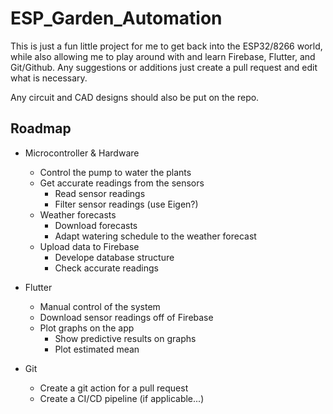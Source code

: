 # ESP_Garden_Automation

This is just a fun little project for me to get back into the ESP32/8266 world, while also allowing me to play around with and learn Firebase, Flutter, and Git/Github. Any suggestions or additions just create a pull request and edit what is necessary.

Any circuit and CAD designs should also be put on the repo.

## Roadmap

- Microcontroller & Hardware
	- Control the pump to water the plants
	- Get accurate readings from the sensors
		- Read sensor readings
		- Filter sensor readings (use Eigen?)
	- Weather forecasts
		- Download forecasts
		- Adapt watering schedule to the weather forecast
	- Upload data to Firebase
		- Develope database structure
		- Check accurate readings

- Flutter
	- Manual control of the system
	- Download sensor readings off of Firebase
	- Plot graphs on the app
		- Show predictive results on graphs
		- Plot estimated mean

- Git
	- Create a git action for a pull request
	- Create a CI/CD pipeline (if applicable...)